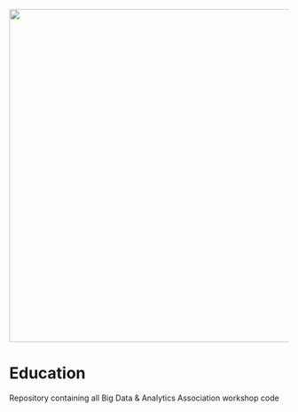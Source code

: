 <img src="https://user-images.githubusercontent.com/25988130/60761473-70487700-a017-11e9-9bb4-6e26da55c569.png" width="600" style="text-align:center;"/>

# Education
Repository containing all Big Data &amp; Analytics Association workshop code
